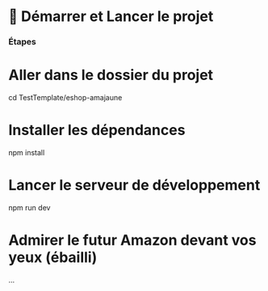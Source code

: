 # 🚀 Démarrer et Lancer le projet
### Étapes

# Aller dans le dossier du projet
cd TestTemplate/eshop-amajaune

# Installer les dépendances
npm install

# Lancer le serveur de développement
npm run dev

# Admirer le futur Amazon devant vos yeux (ébailli)
...

